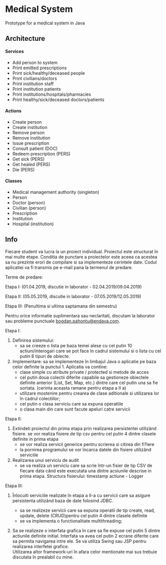 # Medical System
Prototype for a medical system in Java

## Architecture

#### Services

- Add person to system
- Print emitted prescriptions
- Print sick/healthy/deceased people
- Print civilians/doctors
- Print institution staff
- Print institution patients
- Print institutions/hospitals/pharmacies
- Print healthy/sick/deceased doctors/patients

#### Actions
- Create person
- Create institution
- Remove person
- Remove institution
- Issue prescription
- Consult patient (DOC)
- Redeem prescription (PERS)
- Get sick (PERS)
- Get healed (PERS)
- Die (PERS)

#### Classes
- Medical management authority (singleton)
- Person
- Doctor (person)
- Civilian (person)
- Prescription
- Institution
- Hospital (institution)

## Info

Fiecare student va lucra la un proiect individual. Proiectul este structurat în mai multe etape. 
Conditia de punctare a proiectelor este aceea ca acestea sa nu prezinte erori de compilare si sa implementeze cerintele date. 
Codul aplicatiei va fi transmis pe e-mail pana la termenul de predare.

Terme de predare:

Etapa I: (01.04.2019, discutie in laborator - 02.04.2019/09.04.2019)

Etapa II: (05.05.2019, discutie in laborator - 07.05.2019/12.05.2019)

Etapa III: (Penultima si ultima saptamana din semestru)

Pentru orice informatie suplimentara sau neclaritati, 
discutam la laborator sau probleme punctuale bogdan.pahontu@endava.com.


Etapa I:
1. Definirea sistemului: 
	- sa se creeze o lista pe baza temei alese cu cel putin 10 actiuni/interogari care se pot face în cadrul sistemului 
  si o lista cu cel putin 8 tipuri de obiecte. 
2. Implementare: sa se implementeze în limbajul Java o aplicatie pe baza celor definite la punctul 1. Aplicatia va contine: 
	- clase simple cu atribute private / protected si metode de acces
	- cel putin doua colectii diferite capabile sa gestioneze obiectele definite anterior (List, Set, Map, etc.) 
  dintre care cel putin una sa fie sortata. (cerinta aceasta ramane pentru etapa a II a)
	- utilizare mostenire pentru crearea de clase aditionale si utilizarea lor în cadrul colectiilor;
	- cel putin o clasa serviciu care sa expuna operatiile 
	- o clasa main din care sunt facute apeluri catre servicii 
		
	
Etapa II:
1. Extindeti proiectul din prima etapa prin realizarea persistentei utilizând fisiere.
se vor realiza fisiere de tip csv pentru cel putin 4 dintre clasele definite in prima etapa
	- se vor realiza servicii generice pentru scrierea si citirea din fi?iere
	- la pornirea programului se vor încarca datele din fisiere utilizând serviciile
2. Realizarea unui serviciu de audit
	- se va realiza un serviciu care sa scrie într-un fisier de tip CSV de fiecare data când este executata una 
  dintre acsiunile descrise in prima etapa. Structura fisierului: timestamp actiune - Logger


Etapa III:
1. Înlocuiti serviciile realizate în etapa a II-a cu servicii care sa asigure persistenta utilizând baza de date folosind JDBC.
	- sa se realizeze servicii care sa expuna operatii de tip create, read, update, delete (CRUD)pentru cel putin 4 
  dintre clasele definite
	- se va implementa o functionalitate multithreading; 
  
2. Sa se realizeze o interfata grafica în care sa fie expuse cel putin 5 dintre actiunile definite initial. 
Interfata va avea cel putin 2 ecrane diferite care sa permita navigarea intre ele. 
Se va utiliza Swing sau JSP pentru realizarea interfetei grafice. 		
Utilizarea altor framework-uri în afara celor mentionate mai sus trebuie discutata în prealabil cu mine.
